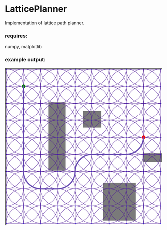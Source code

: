 # LatticePlanner

Implementation of lattice path planner.

### requires:
numpy, matplotlib


### example output:

![alt text](https://github.com/izzys/LatticePlanner/blob/main/example.png)
